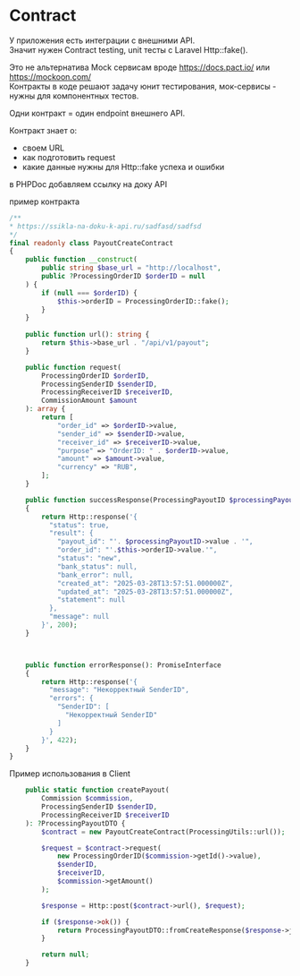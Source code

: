 # Contract

У приложения есть интеграции с внешними API.   
Значит нужен Contract testing, unit тесты с Laravel Http::fake().  

Это не альтернатива Mock сервисам вроде https://docs.pact.io/ или https://mockoon.com/  
Контракты в коде решают задачу юнит тестирования, мок-сервисы - нужны для компонентных тестов.

Одни контракт = один endpoint внешнего API.  

Контракт знает о: 
- своем URL
- как подготовить request
- какие данные нужны для Http::fake успеха и ошибки 

в PHPDoc добавляем ссылку на доку API

пример контракта
```php
/**
* https://ssikla-na-doku-k-api.ru/sadfasd/sadfsd
*/
final readonly class PayoutCreateContract
{
    public function __construct(
        public string $base_url = "http://localhost",
        public ?ProcessingOrderID $orderID = null
    ) {
        if (null === $orderID) {
            $this->orderID = ProcessingOrderID::fake();
        }
    }
    
    public function url(): string {
        return $this->base_url . "/api/v1/payout";
    }

    public function request(
        ProcessingOrderID $orderID,
        ProcessingSenderID $senderID,
        ProcessingReceiverID $receiverID,
        CommissionAmount $amount
    ): array {
        return [
            "order_id" => $orderID->value,
            "sender_id" => $senderID->value,
            "receiver_id" => $receiverID->value,
            "purpose" => "OrderID: " . $orderID->value,
            "amount" => $amount->value,
            "currency" => "RUB",
        ];
    }

    public function successResponse(ProcessingPayoutID $processingPayoutID): PromiseInterface
    {
        return Http::response('{
          "status": true,
          "result": {
            "payout_id": "'. $processingPayoutID->value . '",
            "order_id": "'.$this->orderID->value.'",
            "status": "new",
            "bank_status": null,
            "bank_error": null,
            "created_at": "2025-03-28T13:57:51.000000Z",
            "updated_at": "2025-03-28T13:57:51.000000Z",
            "statement": null
          },
          "message": null
        }', 200);
    }



    public function errorResponse(): PromiseInterface
    {
        return Http::response('{
          "message": "Некорректный SenderID",
          "errors": {
            "SenderID": [
              "Некорректный SenderID"
            ]
          }
        }', 422);
    }
}
```

Пример использования в Client
```php
    public static function createPayout(
        Commission $commission,
        ProcessingSenderID $senderID,
        ProcessingReceiverID $receiverID
    ): ?ProcessingPayoutDTO {
        $contract = new PayoutCreateContract(ProcessingUtils::url());

        $request = $contract->request(
            new ProcessingOrderID($commission->getId()->value),
            $senderID,
            $receiverID,
            $commission->getAmount()
        );

        $response = Http::post($contract->url(), $request);

        if ($response->ok()) {
            return ProcessingPayoutDTO::fromCreateResponse($response->json());
        }

        return null;
    }
```


